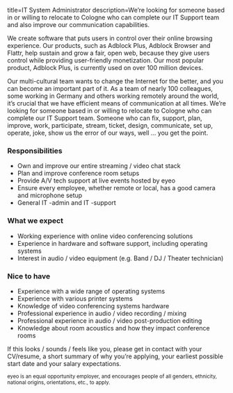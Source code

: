 title=IT System Administrator
description=We’re looking for someone based in or willing to relocate to Cologne who can complete our IT Support team and also improve our communication capabilities.

<? include jobs/header ?>

We create software that puts users in control over their online browsing experience. Our products, such as Adblock Plus, Adblock Browser and Flattr, help sustain and grow a fair, open web, because they give users control while providing user-friendly monetization. Our most popular product, Adblock Plus, is currently used on over 100 million devices.

Our multi-cultural team wants to change the Internet for the better, and you can become an important part of it. As a team of nearly 100 colleagues, some working in Germany and others working remotely around the world, it’s crucial that we have efficient means of communication at all times. We’re looking for someone based in or willing to relocate to Cologne who can complete our IT Support team. Someone who can fix, support, plan, improve, work, participate, stream, ticket, design, communicate, set up, operate, joke, show us the error of our ways, well … you get the point.

### Responsibilities

- Own and improve our entire streaming / video chat stack
- Plan and improve conference room setups
- Provide A/V tech support at live events hosted by eyeo
- Ensure every employee, whether remote or local, has a good camera and microphone setup
- General IT -admin and IT -support

### What we expect

- Working experience with online video conferencing solutions
- Experience in hardware and software support, including operating systems
- Interest in audio / video equipment (e.g. Band / DJ / Theater technician)

### Nice to have

- Experience with a wide range of operating systems
- Experience with various printer systems
- Knowledge of video conferencing systems hardware
- Professional experience in audio / video recording / mixing
- Professional experience in audio / video post-production editing
- Knowledge about room acoustics and how they impact conference rooms

If this looks / sounds / feels like you, please get in contact with your CV/resume, a short summary of why you’re applying, your earliest possible start date and your salary expectations.

<small>eyeo is an equal opportunity employer, and encourages people of all genders, ethnicity, national origins, orientations, etc., to apply.</small>

<? include jobs/footer ?>

